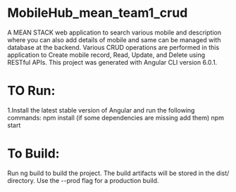 # MobileHub_mean_team1_crud
A MEAN STACK web application to search various mobile and description where you can also add details of mobile and same can be managed with database at the backend.
Various CRUD operations are performed in this application to Create mobile record, Read, Update, and Delete using RESTful APIs.
This project was generated with Angular CLI version 6.0.1.


# TO Run:
1.Install the latest stable version of Angular and run the following commands:
 npm install (if some dependencies are missing add them)
 npm start
  
# To Build:
 Run ng build to build the project. 
 The build artifacts will be stored in the dist/ directory. Use the --prod flag for a production build.  
